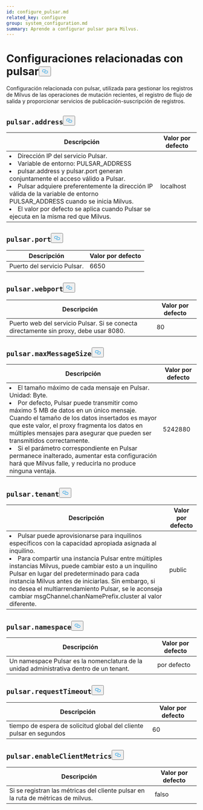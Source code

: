```yaml
---
id: configure_pulsar.md
related_key: configure
group: system_configuration.md
summary: Aprende a configurar pulsar para Milvus.
---
```

<h1 id="pulsar-related-Configurations" class="common-anchor-header">Configuraciones relacionadas con pulsar<button data-href="#pulsar-related-Configurations" class="anchor-icon" translate="no">
      <svg translate="no"
        aria-hidden="true"
        focusable="false"
        height="20"
        version="1.1"
        viewBox="0 0 16 16"
        width="16"
      >
        <path
          fill="#0092E4"
          fill-rule="evenodd"
          d="M4 9h1v1H4c-1.5 0-3-1.69-3-3.5S2.55 3 4 3h4c1.45 0 3 1.69 3 3.5 0 1.41-.91 2.72-2 3.25V8.59c.58-.45 1-1.27 1-2.09C10 5.22 8.98 4 8 4H4c-.98 0-2 1.22-2 2.5S3 9 4 9zm9-3h-1v1h1c1 0 2 1.22 2 2.5S13.98 12 13 12H9c-.98 0-2-1.22-2-2.5 0-.83.42-1.64 1-2.09V6.25c-1.09.53-2 1.84-2 3.25C6 11.31 7.55 13 9 13h4c1.45 0 3-1.69 3-3.5S14.5 6 13 6z"
        ></path>
      </svg>
    </button></h1><p>Configuración relacionada con pulsar, utilizada para gestionar los registros de Milvus de las operaciones de mutación recientes, el registro de flujo de salida y proporcionar servicios de publicación-suscripción de registros.</p>
<h2 id="pulsaraddress" class="common-anchor-header"><code translate="no">pulsar.address</code><button data-href="#pulsaraddress" class="anchor-icon" translate="no">
      <svg translate="no"
        aria-hidden="true"
        focusable="false"
        height="20"
        version="1.1"
        viewBox="0 0 16 16"
        width="16"
      >
        <path
          fill="#0092E4"
          fill-rule="evenodd"
          d="M4 9h1v1H4c-1.5 0-3-1.69-3-3.5S2.55 3 4 3h4c1.45 0 3 1.69 3 3.5 0 1.41-.91 2.72-2 3.25V8.59c.58-.45 1-1.27 1-2.09C10 5.22 8.98 4 8 4H4c-.98 0-2 1.22-2 2.5S3 9 4 9zm9-3h-1v1h1c1 0 2 1.22 2 2.5S13.98 12 13 12H9c-.98 0-2-1.22-2-2.5 0-.83.42-1.64 1-2.09V6.25c-1.09.53-2 1.84-2 3.25C6 11.31 7.55 13 9 13h4c1.45 0 3-1.69 3-3.5S14.5 6 13 6z"
        ></path>
      </svg>
    </button></h2><table id="pulsar.address">
  <thead>
    <tr>
      <th class="width80">Descripción</th>
      <th class="width20">Valor por defecto</th> 
    </tr>
  </thead>
  <tbody>
    <tr>
      <td>
        <li>Dirección IP del servicio Pulsar.</li>      
        <li>Variable de entorno: PULSAR_ADDRESS</li>      
        <li>pulsar.address y pulsar.port generan conjuntamente el acceso válido a Pulsar.</li>      
        <li>Pulsar adquiere preferentemente la dirección IP válida de la variable de entorno PULSAR_ADDRESS cuando se inicia Milvus.</li>      
        <li>El valor por defecto se aplica cuando Pulsar se ejecuta en la misma red que Milvus.</li>      </td>
      <td>localhost</td>
    </tr>
  </tbody>
</table>
<h2 id="pulsarport" class="common-anchor-header"><code translate="no">pulsar.port</code><button data-href="#pulsarport" class="anchor-icon" translate="no">
      <svg translate="no"
        aria-hidden="true"
        focusable="false"
        height="20"
        version="1.1"
        viewBox="0 0 16 16"
        width="16"
      >
        <path
          fill="#0092E4"
          fill-rule="evenodd"
          d="M4 9h1v1H4c-1.5 0-3-1.69-3-3.5S2.55 3 4 3h4c1.45 0 3 1.69 3 3.5 0 1.41-.91 2.72-2 3.25V8.59c.58-.45 1-1.27 1-2.09C10 5.22 8.98 4 8 4H4c-.98 0-2 1.22-2 2.5S3 9 4 9zm9-3h-1v1h1c1 0 2 1.22 2 2.5S13.98 12 13 12H9c-.98 0-2-1.22-2-2.5 0-.83.42-1.64 1-2.09V6.25c-1.09.53-2 1.84-2 3.25C6 11.31 7.55 13 9 13h4c1.45 0 3-1.69 3-3.5S14.5 6 13 6z"
        ></path>
      </svg>
    </button></h2><table id="pulsar.port">
  <thead>
    <tr>
      <th class="width80">Descripción</th>
      <th class="width20">Valor por defecto</th> 
    </tr>
  </thead>
  <tbody>
    <tr>
      <td>        Puerto del servicio Pulsar.      </td>
      <td>6650</td>
    </tr>
  </tbody>
</table>
<h2 id="pulsarwebport" class="common-anchor-header"><code translate="no">pulsar.webport</code><button data-href="#pulsarwebport" class="anchor-icon" translate="no">
      <svg translate="no"
        aria-hidden="true"
        focusable="false"
        height="20"
        version="1.1"
        viewBox="0 0 16 16"
        width="16"
      >
        <path
          fill="#0092E4"
          fill-rule="evenodd"
          d="M4 9h1v1H4c-1.5 0-3-1.69-3-3.5S2.55 3 4 3h4c1.45 0 3 1.69 3 3.5 0 1.41-.91 2.72-2 3.25V8.59c.58-.45 1-1.27 1-2.09C10 5.22 8.98 4 8 4H4c-.98 0-2 1.22-2 2.5S3 9 4 9zm9-3h-1v1h1c1 0 2 1.22 2 2.5S13.98 12 13 12H9c-.98 0-2-1.22-2-2.5 0-.83.42-1.64 1-2.09V6.25c-1.09.53-2 1.84-2 3.25C6 11.31 7.55 13 9 13h4c1.45 0 3-1.69 3-3.5S14.5 6 13 6z"
        ></path>
      </svg>
    </button></h2><table id="pulsar.webport">
  <thead>
    <tr>
      <th class="width80">Descripción</th>
      <th class="width20">Valor por defecto</th> 
    </tr>
  </thead>
  <tbody>
    <tr>
      <td>        Puerto web del servicio Pulsar. Si se conecta directamente sin proxy, debe usar 8080.      </td>
      <td>80</td>
    </tr>
  </tbody>
</table>
<h2 id="pulsarmaxMessageSize" class="common-anchor-header"><code translate="no">pulsar.maxMessageSize</code><button data-href="#pulsarmaxMessageSize" class="anchor-icon" translate="no">
      <svg translate="no"
        aria-hidden="true"
        focusable="false"
        height="20"
        version="1.1"
        viewBox="0 0 16 16"
        width="16"
      >
        <path
          fill="#0092E4"
          fill-rule="evenodd"
          d="M4 9h1v1H4c-1.5 0-3-1.69-3-3.5S2.55 3 4 3h4c1.45 0 3 1.69 3 3.5 0 1.41-.91 2.72-2 3.25V8.59c.58-.45 1-1.27 1-2.09C10 5.22 8.98 4 8 4H4c-.98 0-2 1.22-2 2.5S3 9 4 9zm9-3h-1v1h1c1 0 2 1.22 2 2.5S13.98 12 13 12H9c-.98 0-2-1.22-2-2.5 0-.83.42-1.64 1-2.09V6.25c-1.09.53-2 1.84-2 3.25C6 11.31 7.55 13 9 13h4c1.45 0 3-1.69 3-3.5S14.5 6 13 6z"
        ></path>
      </svg>
    </button></h2><table id="pulsar.maxMessageSize">
  <thead>
    <tr>
      <th class="width80">Descripción</th>
      <th class="width20">Valor por defecto</th> 
    </tr>
  </thead>
  <tbody>
    <tr>
      <td>
        <li>El tamaño máximo de cada mensaje en Pulsar. Unidad: Byte.</li>      
        <li>Por defecto, Pulsar puede transmitir como máximo 5 MB de datos en un único mensaje. Cuando el tamaño de los datos insertados es mayor que este valor, el proxy fragmenta los datos en múltiples mensajes para asegurar que pueden ser transmitidos correctamente.</li>      
        <li>Si el parámetro correspondiente en Pulsar permanece inalterado, aumentar esta configuración hará que Milvus falle, y reducirla no produce ninguna ventaja.</li>      </td>
      <td>5242880</td>
    </tr>
  </tbody>
</table>
<h2 id="pulsartenant" class="common-anchor-header"><code translate="no">pulsar.tenant</code><button data-href="#pulsartenant" class="anchor-icon" translate="no">
      <svg translate="no"
        aria-hidden="true"
        focusable="false"
        height="20"
        version="1.1"
        viewBox="0 0 16 16"
        width="16"
      >
        <path
          fill="#0092E4"
          fill-rule="evenodd"
          d="M4 9h1v1H4c-1.5 0-3-1.69-3-3.5S2.55 3 4 3h4c1.45 0 3 1.69 3 3.5 0 1.41-.91 2.72-2 3.25V8.59c.58-.45 1-1.27 1-2.09C10 5.22 8.98 4 8 4H4c-.98 0-2 1.22-2 2.5S3 9 4 9zm9-3h-1v1h1c1 0 2 1.22 2 2.5S13.98 12 13 12H9c-.98 0-2-1.22-2-2.5 0-.83.42-1.64 1-2.09V6.25c-1.09.53-2 1.84-2 3.25C6 11.31 7.55 13 9 13h4c1.45 0 3-1.69 3-3.5S14.5 6 13 6z"
        ></path>
      </svg>
    </button></h2><table id="pulsar.tenant">
  <thead>
    <tr>
      <th class="width80">Descripción</th>
      <th class="width20">Valor por defecto</th> 
    </tr>
  </thead>
  <tbody>
    <tr>
      <td>
        <li>Pulsar puede aprovisionarse para inquilinos específicos con la capacidad apropiada asignada al inquilino.</li>      
        <li>Para compartir una instancia Pulsar entre múltiples instancias Milvus, puede cambiar esto a un inquilino Pulsar en lugar del predeterminado para cada instancia Milvus antes de iniciarlas. Sin embargo, si no desea el multiarrendamiento Pulsar, se le aconseja cambiar msgChannel.chanNamePrefix.cluster al valor diferente.</li>      </td>
      <td>public</td>
    </tr>
  </tbody>
</table>
<h2 id="pulsarnamespace" class="common-anchor-header"><code translate="no">pulsar.namespace</code><button data-href="#pulsarnamespace" class="anchor-icon" translate="no">
      <svg translate="no"
        aria-hidden="true"
        focusable="false"
        height="20"
        version="1.1"
        viewBox="0 0 16 16"
        width="16"
      >
        <path
          fill="#0092E4"
          fill-rule="evenodd"
          d="M4 9h1v1H4c-1.5 0-3-1.69-3-3.5S2.55 3 4 3h4c1.45 0 3 1.69 3 3.5 0 1.41-.91 2.72-2 3.25V8.59c.58-.45 1-1.27 1-2.09C10 5.22 8.98 4 8 4H4c-.98 0-2 1.22-2 2.5S3 9 4 9zm9-3h-1v1h1c1 0 2 1.22 2 2.5S13.98 12 13 12H9c-.98 0-2-1.22-2-2.5 0-.83.42-1.64 1-2.09V6.25c-1.09.53-2 1.84-2 3.25C6 11.31 7.55 13 9 13h4c1.45 0 3-1.69 3-3.5S14.5 6 13 6z"
        ></path>
      </svg>
    </button></h2><table id="pulsar.namespace">
  <thead>
    <tr>
      <th class="width80">Descripción</th>
      <th class="width20">Valor por defecto</th> 
    </tr>
  </thead>
  <tbody>
    <tr>
      <td>        Un namespace Pulsar es la nomenclatura de la unidad administrativa dentro de un tenant.      </td>
      <td>por defecto</td>
    </tr>
  </tbody>
</table>
<h2 id="pulsarrequestTimeout" class="common-anchor-header"><code translate="no">pulsar.requestTimeout</code><button data-href="#pulsarrequestTimeout" class="anchor-icon" translate="no">
      <svg translate="no"
        aria-hidden="true"
        focusable="false"
        height="20"
        version="1.1"
        viewBox="0 0 16 16"
        width="16"
      >
        <path
          fill="#0092E4"
          fill-rule="evenodd"
          d="M4 9h1v1H4c-1.5 0-3-1.69-3-3.5S2.55 3 4 3h4c1.45 0 3 1.69 3 3.5 0 1.41-.91 2.72-2 3.25V8.59c.58-.45 1-1.27 1-2.09C10 5.22 8.98 4 8 4H4c-.98 0-2 1.22-2 2.5S3 9 4 9zm9-3h-1v1h1c1 0 2 1.22 2 2.5S13.98 12 13 12H9c-.98 0-2-1.22-2-2.5 0-.83.42-1.64 1-2.09V6.25c-1.09.53-2 1.84-2 3.25C6 11.31 7.55 13 9 13h4c1.45 0 3-1.69 3-3.5S14.5 6 13 6z"
        ></path>
      </svg>
    </button></h2><table id="pulsar.requestTimeout">
  <thead>
    <tr>
      <th class="width80">Descripción</th>
      <th class="width20">Valor por defecto</th> 
    </tr>
  </thead>
  <tbody>
    <tr>
      <td>        tiempo de espera de solicitud global del cliente pulsar en segundos      </td>
      <td>60</td>
    </tr>
  </tbody>
</table>
<h2 id="pulsarenableClientMetrics" class="common-anchor-header"><code translate="no">pulsar.enableClientMetrics</code><button data-href="#pulsarenableClientMetrics" class="anchor-icon" translate="no">
      <svg translate="no"
        aria-hidden="true"
        focusable="false"
        height="20"
        version="1.1"
        viewBox="0 0 16 16"
        width="16"
      >
        <path
          fill="#0092E4"
          fill-rule="evenodd"
          d="M4 9h1v1H4c-1.5 0-3-1.69-3-3.5S2.55 3 4 3h4c1.45 0 3 1.69 3 3.5 0 1.41-.91 2.72-2 3.25V8.59c.58-.45 1-1.27 1-2.09C10 5.22 8.98 4 8 4H4c-.98 0-2 1.22-2 2.5S3 9 4 9zm9-3h-1v1h1c1 0 2 1.22 2 2.5S13.98 12 13 12H9c-.98 0-2-1.22-2-2.5 0-.83.42-1.64 1-2.09V6.25c-1.09.53-2 1.84-2 3.25C6 11.31 7.55 13 9 13h4c1.45 0 3-1.69 3-3.5S14.5 6 13 6z"
        ></path>
      </svg>
    </button></h2><table id="pulsar.enableClientMetrics">
  <thead>
    <tr>
      <th class="width80">Descripción</th>
      <th class="width20">Valor por defecto</th> 
    </tr>
  </thead>
  <tbody>
    <tr>
      <td>        Si se registran las métricas del cliente pulsar en la ruta de métricas de milvus.      </td>
      <td>falso</td>
    </tr>
  </tbody>
</table>
